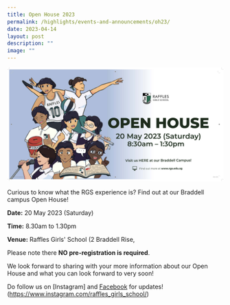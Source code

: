```yaml
---
title: Open House 2023
permalink: /highlights/events-and-announcements/oh23/
date: 2023-04-14
layout: post
description: ""
image: ""
---
```

![](/images/4_13%20rgs%20open%20house%20banner.jpg)

Curious to know what the RGS experience is? Find out at our Braddell campus Open House!

**Date:**
20 May 2023 (Saturday)

**Time:** 8.30am to 1.30pm 

**Venue:** Raffles Girls' School (2 Braddell Rise, 

Please note there **NO pre-registration is required**. 

We look forward to sharing with your more information about our Open House and what you can look forward to very soon!

Do follow us on [Instagram] and [Facebook](https://www.facebook.com/rafflesgirlsschool.since1879) for updates!(https://www.instagram.com/raffles_girls_school/)